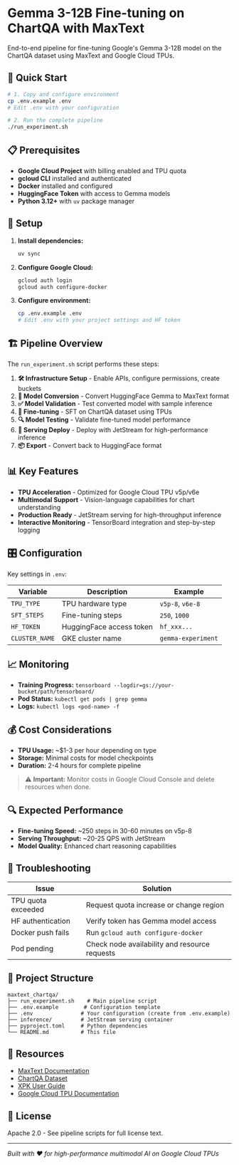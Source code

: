 # Gemma 3-12B Fine-tuning on ChartQA with MaxText

End-to-end pipeline for fine-tuning Google's Gemma 3-12B model on the ChartQA dataset using MaxText and Google Cloud TPUs.

## 🚀 Quick Start

```bash
# 1. Copy and configure environment
cp .env.example .env
# Edit .env with your configuration

# 2. Run the complete pipeline
./run_experiment.sh
```

## 📋 Prerequisites

- **Google Cloud Project** with billing enabled and TPU quota
- **gcloud CLI** installed and authenticated
- **Docker** installed and configured
- **HuggingFace Token** with access to Gemma models
- **Python 3.12+** with `uv` package manager

## 🔧 Setup

1. **Install dependencies:**
   ```bash
   uv sync
   ```

2. **Configure Google Cloud:**
   ```bash
   gcloud auth login
   gcloud auth configure-docker
   ```

3. **Configure environment:**
   ```bash
   cp .env.example .env
   # Edit .env with your project settings and HF token
   ```

## 🏗️ Pipeline Overview

The `run_experiment.sh` script performs these steps:

1. **🛠️ Infrastructure Setup** - Enable APIs, configure permissions, create buckets
2. **🔄 Model Conversion** - Convert HuggingFace Gemma to MaxText format
3. **✅ Model Validation** - Test converted model with sample inference
4. **🎯 Fine-tuning** - SFT on ChartQA dataset using TPUs
5. **🔍 Model Testing** - Validate fine-tuned model performance
6. **🚀 Serving Deploy** - Deploy with JetStream for high-performance inference
7. **📦 Export** - Convert back to HuggingFace format

## 📊 Key Features

- **TPU Acceleration** - Optimized for Google Cloud TPU v5p/v6e
- **Multimodal Support** - Vision-language capabilities for chart understanding
- **Production Ready** - JetStream serving for high-throughput inference
- **Interactive Monitoring** - TensorBoard integration and step-by-step logging

## 🎛️ Configuration

Key settings in `.env`:

| Variable | Description | Example |
|----------|-------------|---------|
| `TPU_TYPE` | TPU hardware type | `v5p-8`, `v6e-8` |
| `SFT_STEPS` | Fine-tuning steps | `250`, `1000` |
| `HF_TOKEN` | HuggingFace access token | `hf_xxx...` |
| `CLUSTER_NAME` | GKE cluster name | `gemma-experiment` |

## 📈 Monitoring

- **Training Progress:** `tensorboard --logdir=gs://your-bucket/path/tensorboard/`
- **Pod Status:** `kubectl get pods | grep gemma`
- **Logs:** `kubectl logs <pod-name> -f`

## 💰 Cost Considerations

- **TPU Usage:** ~$1-3 per hour depending on type
- **Storage:** Minimal costs for model checkpoints
- **Duration:** 2-4 hours for complete pipeline

> ⚠️ **Important:** Monitor costs in Google Cloud Console and delete resources when done.

## 🔍 Expected Performance

- **Fine-tuning Speed:** ~250 steps in 30-60 minutes on v5p-8
- **Serving Throughput:** ~20-25 QPS with JetStream
- **Model Quality:** Enhanced chart reasoning capabilities

## 🛟 Troubleshooting

| Issue | Solution |
|-------|----------|
| TPU quota exceeded | Request quota increase or change region |
| HF authentication | Verify token has Gemma model access |
| Docker push fails | Run `gcloud auth configure-docker` |
| Pod pending | Check node availability and resource requests |

## 📁 Project Structure

```
maxtext_chartqa/
├── run_experiment.sh    # Main pipeline script
├── .env.example        # Configuration template
├── .env               # Your configuration (create from .env.example)
├── inference/         # JetStream serving container
├── pyproject.toml     # Python dependencies
└── README.md          # This file
```

## 🔗 Resources

- [MaxText Documentation](https://github.com/AI-Hypercomputer/maxtext)
- [ChartQA Dataset](https://huggingface.co/datasets/HuggingFaceM4/ChartQA)
- [XPK User Guide](https://github.com/google/xpk)
- [Google Cloud TPU Documentation](https://cloud.google.com/tpu/docs)

## 📄 License

Apache 2.0 - See pipeline scripts for full license text.

---

*Built with ❤️ for high-performance multimodal AI on Google Cloud TPUs*
